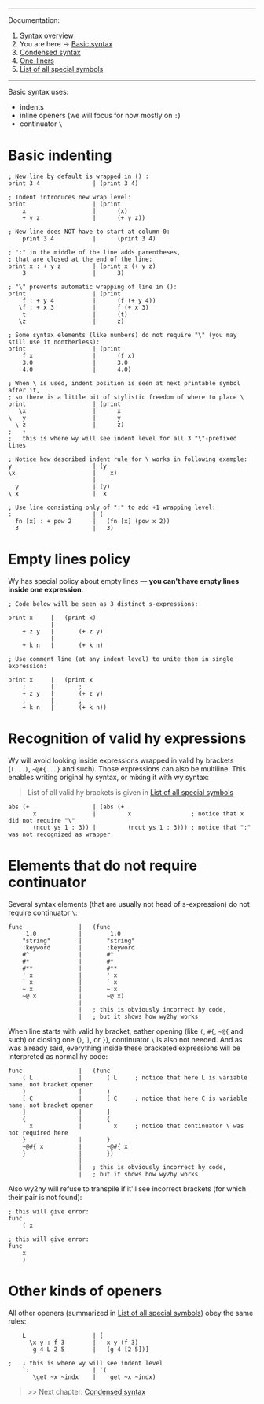 
---
Documentation:
1. [Syntax overview](https://github.com/rmnavr/wy/blob/main/docs/01_Overview.md)
2. You are here -> [Basic syntax](https://github.com/rmnavr/wy/blob/main/docs/02_Basic.md) 
3. [Condensed syntax](https://github.com/rmnavr/wy/blob/main/docs/03_Condensed.md)
4. [One-liners](https://github.com/rmnavr/wy/blob/main/docs/04_One_liners.md) 
5. [List of all special symbols](https://github.com/rmnavr/wy/blob/main/docs/05_Symbols.md)
---

Basic syntax uses:
* indents
* inline openers (we will focus for now mostly on `:`)
* continuator `\`

<!-- Indenting ‾‾‾‾‾‾‾‾‾‾‾‾‾‾‾‾‾‾‾‾‾‾‾‾‾‾‾‾‾‾‾‾‾‾‾‾‾‾‾‾‾‾‾‾‾‾‾‾‾‾‾‾‾‾‾‾‾‾‾‾‾‾‾‾\ {{{1 -->

# Basic indenting

```hy
; New line by default is wrapped in () :
print 3 4               | (print 3 4)

; Indent introduces new wrap level:
print                   | (print
    x                   |      (x)
    + y z               |      (+ y z))

; New line does NOT have to start at column-0:
    print 3 4           |      (print 3 4)

; ":" in the middle of the line adds parentheses,
; that are closed at the end of the line:
print x : + y z         | (print x (+ y z)
    3                   |      3)

; "\" prevents automatic wrapping of line in ():
print                   | (print
    f : + y 4           |      (f (+ y 4))
   \f : + x 3           |      f (+ x 3)
    t                   |      (t)
   \z                   |      z)

; Some syntax elements (like numbers) do not require "\" (you may still use it nontherless):
print                   | (print
    f x                 |      (f x)
    3.0                 |      3.0
    4.0                 |      4.0)

; When \ is used, indent position is seen at next printable symbol after it,
; so there is a little bit of stylistic freedom of where to place \
print                   | (print
   \x                   |      x
\   y                   |      y
  \ z                   |      z)
;   ↑
;   this is where wy will see indent level for all 3 "\"-prefixed lines

; Notice how described indent rule for \ works in following example:
y                       | (y
\x                      |    x)
                        |
  y                     | (y)
\ x                     |  x

; Use line consisting only of ":" to add +1 wrapping level:
:                       | (
  fn [x] : + pow 2      |   (fn [x] (pow x 2))
  3                     |   3)
```

<!-- __________________________________________________________________________/ }}}1 -->
<!-- Empty Lines ‾‾‾‾‾‾‾‾‾‾‾‾‾‾‾‾‾‾‾‾‾‾‾‾‾‾‾‾‾‾‾‾‾‾‾‾‾‾‾‾‾‾‾‾‾‾‾‾‾‾‾‾‾‾‾‾‾‾‾‾‾‾‾‾\ {{{1 -->

# Empty lines policy

Wy has special policy about empty lines — **you can't have empty lines inside one expression**.

```hy
; Code below will be seen as 3 distinct s-expressions:

print x     |   (print x)
            |
    + z y   |       (+ z y)
            |
    + k n   |       (+ k n)

; Use comment line (at any indent level) to unite them in single expression:

print x     |   (print x
    ;       |       ;
    + z y   |       (+ z y)
    ;       |       ;
    + k n   |       (+ k n))
```

<!-- __________________________________________________________________________/ }}}1 -->
<!-- Hy expressions ‾‾‾‾‾‾‾‾‾‾‾‾‾‾‾‾‾‾‾‾‾‾‾‾‾‾‾‾‾‾‾‾‾‾‾‾‾‾‾‾‾‾‾‾‾‾‾‾‾‾‾‾‾‾‾‾‾‾‾\ {{{1 -->

# Recognition of valid hy expressions

Wy will avoid looking inside expressions wrapped in valid hy brackets (`(...)`, `~@#{...}` and such).
Those expressions can also be multiline. This enables writing original hy syntax, or mixing it with wy syntax:
> List of all valid hy brackets is given in [List of all special symbols](https://github.com/rmnavr/wy/blob/main/docs/05_Symbols.md)

```hy
abs (+                  | (abs (+
       x                |         x                 ; notice that x did not require "\"
       (ncut ys 1 : 3)) |         (ncut ys 1 : 3))) ; notice that ":" was not recognized as wrapper
```

<!-- __________________________________________________________________________/ }}}1 -->
<!-- No continuator required ‾‾‾‾‾‾‾‾‾‾‾‾‾‾‾‾‾‾‾‾‾‾‾‾‾‾‾‾‾‾‾‾‾‾‾‾‾‾‾‾‾‾‾‾‾‾‾‾‾‾\ {{{1 -->

# Elements that do not require continuator

Several syntax elements (that are usually not head of s-expression) do not require continuator `\`:
```hy
func                |   (func
    -1.0            |       -1.0
    "string"        |       "string"
    :keyword        |       :keyword
    #^              |       #^
    #*              |       #*
    #**             |       #**
    ' x             |       ' x
    ` x             |       ` x
    ~ x             |       ~ x
    ~@ x            |       ~@ x)
                    |
                    |   ; this is obviously incorrect hy code,
                    |   ; but it shows how wy2hy works
```

When line starts with valid hy bracket, eather opening (like `(`, `#{`, `~@{` and such)
or closing one (`)`, `]`, or `}`), continuator `\` is also not needed.
And as was already said, everything inside these bracketed expressions will be interpreted as normal hy code:

```hy
func                |   (func
    ( L             |       ( L     ; notice that here L is variable name, not bracket opener
    )               |       )
    [ C             |       [ C     ; notice that here C is variable name, not bracket opener
    ]               |       ]
    {               |       {
      x             |         x     ; notice that continuator \ was not required here
    }               |       }
    ~@#{ x          |       ~@#{ x
    }               |       })
                    |
                    |   ; this is obviously incorrect hy code,
                    |   ; but it shows how wy2hy works
```

Also wy2hy will refuse to transpile if it'll see incorrect brackets (for which their pair is not found):
```hy
; this will give error:
func
    ( x

; this will give error:
func
    x
    )
```

<!-- __________________________________________________________________________/ }}}1 -->
<!-- Other openers ‾‾‾‾‾‾‾‾‾‾‾‾‾‾‾‾‾‾‾‾‾‾‾‾‾‾‾‾‾‾‾‾‾‾‾‾‾‾‾‾‾‾‾‾‾‾‾‾‾‾‾‾‾‾‾‾‾‾‾‾\ {{{1 -->

# Other kinds of openers

All other openers
(summarized in [List of all special symbols](https://github.com/rmnavr/wy/blob/main/docs/05_Symbols.md))
obey the same rules:

```hy
    L                   | [
      \x y : f 3        |   x y (f 3)
       g 4 L 2 5        |   (g 4 [2 5])]

;   ↓ this is where wy will see indent level
    `:                  | `(
       \get ~x ~indx    |    get ~x ~indx)
```

<!-- __________________________________________________________________________/ }}}1 -->

> \>\> Next chapter: [Condensed syntax](https://github.com/rmnavr/wy/blob/main/docs/03_Condensed.md)




